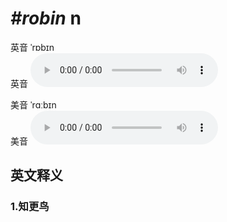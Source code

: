 # ***\#robin*** n
英音 ˈrɒbɪn  
英音
<audio src="./media/robin1_AAC.aac" controls="controls"></audio>

美音 ˈrɑːbɪn  
美音
<audio src="./media/robin2_AAC.aac" controls="controls"></audio>



  

英文释义
---
### 1.**知更鸟**  


